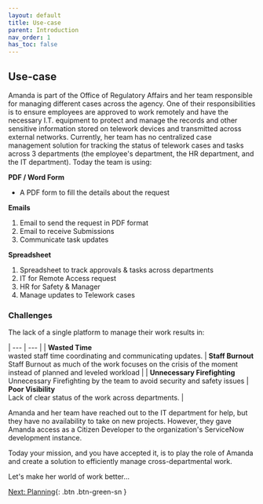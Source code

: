 ```yaml
---
layout: default
title: Use-case
parent: Introduction
nav_order: 1
has_toc: false
---
```

## Use-case

Amanda is part of the Office of Regulatory Affairs and her team responsible for managing different cases across the agency. One of their responsibilities is to ensure employees are approved to work remotely and have the necessary I.T. equipment to protect and manage the records and other sensitive information stored on telework devices and transmitted across external networks. Currently, her team has no centralized case management solution for tracking the status of telework cases and tasks across 3 departments (the employee's department, the HR department, and the IT department). Today the team is using:

**PDF / Word Form**
- A PDF form to fill the details about the request

**Emails**
1. Email to send the request in PDF format
2. Email to receive Submissions
3. Communicate task updates

 **Spreadsheet**
1. Spreadsheet to track approvals & tasks across departments
  1. IT for Remote Access request
  2. HR for Safety & Manager
 2. Manage updates to Telework cases

### Challenges

The lack of a single platform to manage their work results in:

| --- | --- |
| **Wasted Time** <br> wasted staff time coordinating and communicating updates.                             |  **Staff Burnout** <br>  Staff Burnout as much of the work focuses on the crisis of the moment instead of planned and leveled workload |
| **Unnecessary Firefighting**  <br>Unnecessary Firefighting by the team to avoid security and safety issues | **Poor Visibility**  <br>Lack of clear status of the work across departments. |

Amanda and her team have reached out to the IT department for help, but they have no availability to take on new projects. However, they gave Amanda access as a Citizen Developer to the organization's ServiceNow development instance.

Today your mission, and you have accepted it, is to play the role of Amanda and create a solution to efficiently manage cross-departmental work.

Let's make her world of work better…

[Next: Planning](./Part_0.2_Planning.md){: .btn .btn-green-sn }
